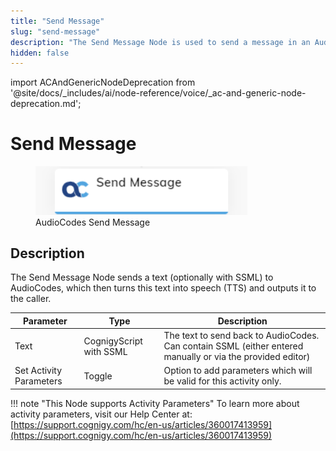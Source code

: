 ```yaml
---
title: "Send Message"
slug: "send-message"
description: "The Send Message Node is used to send a message in an AudioCodes voice conversation."
hidden: false
---
```


import ACAndGenericNodeDeprecation from '@site/docs/_includes/ai/node-reference/voice/_ac-and-generic-node-deprecation.md';

# Send Message

<figure>
  <img class="image-center" src="../../../../../../static/img/_assets/ai/build/node-reference/audiocodes/send-message.png" width="80%" />
  <figcaption>AudioCodes Send Message</figcaption>
</figure>

## Description

<ACAndGenericNodeDeprecation />

The Send Message Node sends a text (optionally with SSML) to AudioCodes, which then turns this text into speech (TTS) and outputs it to the caller.

| Parameter               | Type                    | Description                                                                                                |
|-------------------------|-------------------------|------------------------------------------------------------------------------------------------------------|
| Text                    | CognigyScript with SSML | The text to send back to AudioCodes. Can contain SSML (either entered manually or via the provided editor) |
| Set Activity Parameters | Toggle                  | Option to add parameters which will be valid for this activity only.                                       |

!!! note "This Node supports Activity Parameters"
    To learn more about activity parameters, visit our Help Center at: [https://support.cognigy.com/hc/en-us/articles/360017413959](https://support.cognigy.com/hc/en-us/articles/360017413959)
